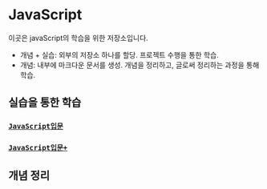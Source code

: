 # JavaScript

이곳은 javaScript의 학습을 위한 저장소입니다. 

- 개념 + 실습: 외부의 저장소 하나를 할당. 프로젝트 수행을 통한 학습.
- 개념: 내부에 마크다운 문서를 생성. 개념을 정리하고, 글로써 정리하는 과정을 통해 학습.

## 실습을 통한 학습

### [`JavaScript입문`](https://github.com/Com-Sun/study-javascript-basic)
### [`JavaScript입문+`](https://github.com/Com-Sun/learning-area)

## 개념 정리

